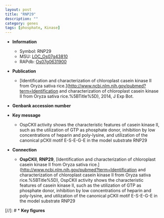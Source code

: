 ```yaml
---
layout: post
title: "RNP29"
description: ""
category: genes
tags: [phosphate, Kinase]
---
```


* **Information**  
    + Symbol: RNP29  
    + MSU: [LOC_Os07g43810](http://rice.plantbiology.msu.edu/cgi-bin/ORF_infopage.cgi?orf=LOC_Os07g43810)  
    + RAPdb: [Os07g0631900](http://rapdb.dna.affrc.go.jp/viewer/gbrowse_details/irgsp1?name=Os07g0631900)  

* **Publication**  
    + [Identification and characterization of chloroplast casein kinase II from Oryza sativa rice.](http://www.ncbi.nlm.nih.gov/pubmed?term=Identification and characterization of chloroplast casein kinase II from Oryza sativa rice.%5BTitle%5D), 2014, J Exp Bot.

* **Genbank accession number**  

* **Key message**  
    + OspCKII activity shows the characteristic features of casein kinase II, such as the utilization of GTP as phosphate donor, inhibition by low concentrations of heparin and poly-lysine, and utilization of the canonical pCKII motif E-S-E-G-E in the model substrate RNP29

* **Connection**  
    + __OspCKII__, __RNP29__, [Identification and characterization of chloroplast casein kinase II from Oryza sativa rice.](http://www.ncbi.nlm.nih.gov/pubmed?term=Identification and characterization of chloroplast casein kinase II from Oryza sativa rice.%5BTitle%5D), OspCKII activity shows the characteristic features of casein kinase II, such as the utilization of GTP as phosphate donor, inhibition by low concentrations of heparin and poly-lysine, and utilization of the canonical pCKII motif E-S-E-G-E in the model substrate RNP29

[//]: # * **Key figures**  


